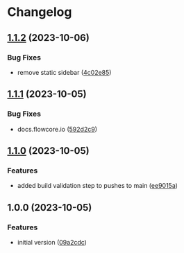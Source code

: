 # Changelog

## [1.1.2](https://github.com/flowcore-io/astro-flowcore-docs/compare/v1.1.1...v1.1.2) (2023-10-06)


### Bug Fixes

* remove static sidebar ([4c02e85](https://github.com/flowcore-io/astro-flowcore-docs/commit/4c02e85a1d996556904b8d18c39b430ff6c139b9))

## [1.1.1](https://github.com/flowcore-io/astro-flowcore-docs/compare/v1.1.0...v1.1.1) (2023-10-05)


### Bug Fixes

* docs.flowcore.io ([592d2c9](https://github.com/flowcore-io/astro-flowcore-docs/commit/592d2c92c32b331394c0b696f9d656a78660b45d))

## [1.1.0](https://github.com/flowcore-io/astro-flowcore-docs/compare/v1.0.0...v1.1.0) (2023-10-05)


### Features

* added build validation step to pushes to main ([ee9015a](https://github.com/flowcore-io/astro-flowcore-docs/commit/ee9015a36517e73919201455097accf9343c6478))

## 1.0.0 (2023-10-05)


### Features

* initial version ([09a2cdc](https://github.com/flowcore-io/astro-flowcore-docs/commit/09a2cdc205005dfb04b68bd35f804c83f78e4cf6))
